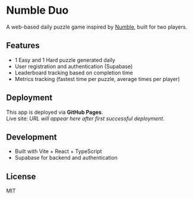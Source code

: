 # Numble Duo

A web-based daily puzzle game inspired by [Numble](https://numble.wtf/), built for two players.

## Features
- 1 Easy and 1 Hard puzzle generated daily
- User registration and authentication (Supabase)
- Leaderboard tracking based on completion time
- Metrics tracking (fastest time per puzzle, average times per player)

## Deployment
This app is deployed via **GitHub Pages**.  
Live site: _URL will appear here after first successful deployment_.

## Development
- Built with Vite + React + TypeScript
- Supabase for backend and authentication

## License
MIT
